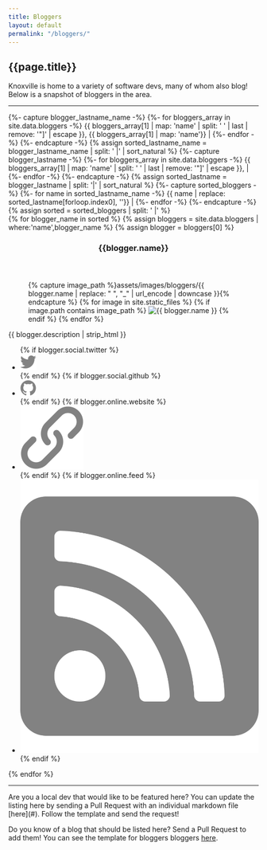 ```yaml
---
title: Bloggers
layout: default
permalink: "/bloggers/"
---
```

## {{page.title}}

Knoxville is home to a variety of software devs, many of whom also blog! Below is a snapshot of bloggers in the area.

<hr />
<!-- Get just the last name followed by the full name so that we can sort by last name, which is typically how sorting is done-->
{%- capture blogger_lastname_name -%}
    {%- for bloggers_array in site.data.bloggers -%}
       {{ bloggers_array[1] | map: 'name' | split: ' ' | last | remove: '"]' | escape }}, {{ bloggers_array[1] | map: 'name'}} |
    {%- endfor -%}
{%- endcapture -%}
{% assign sorted_lastname_name = blogger_lastname_name | split: ' |' | sort_natural %}
<!-- Get just the last name -->
{%- capture blogger_lastname -%}
    {%- for bloggers_array in site.data.bloggers -%}
       {{ bloggers_array[1] | map: 'name' | split: ' ' | last | remove: '"]' | escape }}, |
    {%- endfor -%}
{%- endcapture -%}
{% assign sorted_lastname = blogger_lastname | split: '|' | sort_natural %}
<!-- Get the full names by subtraction. Really. -->
{%- capture sorted_bloggers -%}
    {%- for name in sorted_lastname_name -%}
            {{ name | replace: sorted_lastname[forloop.index0], ''}} |
    {%- endfor -%}
{%- endcapture -%}
{% assign sorted = sorted_bloggers | split: ' |' %}
<!-- Now make the cards -->
<section class="cards">
{% for blogger_name in sorted %}
{% assign bloggers = site.data.bloggers | where:'name',blogger_name %}
{% assign blogger = bloggers[0] %}
<article class="card">
    <header class="card__title">
      <h3 id="{{blogger.name | replace: " ", "_" | url_encode | downcase }}">{{blogger.name}}</h3>
    </header>
    <figure class="card__image">
    {% capture image_path %}assets/images/bloggers/{{ blogger.name | replace: " ", "_" | url_encode | downcase }}{% endcapture %}
    {% for image in site.static_files %}
        {% if image.path contains image_path %}
            <img src="{{absolute.url}}{{image.path}}" alt ="{{ blogger.name }}"/>
        {% endif %}
    {% endfor %}
    </figure>
    <main class="card__description">
        {{ blogger.description | strip_html }}
    </main>  
  <footer class="card__footer">
      <ul>
          {% if blogger.social.twitter %}
          <li><a href="https://twitter.com/{{ blogger.social.twitter }}" target="_blank"><img src="/assets/images/icons/icon-twitter.svg" class="icon icon-twitter"></a></li>
          {% endif %}
          {% if blogger.social.github %}
          <li><a href="https://github.com/{{ blogger.social.github }}" target="_blank"><img src="/assets/images/icons/icon-github.svg" class="icon icon-github"></a></li>
          {% endif %}
          {% if blogger.online.website %}
          <li><a href="{{ blogger.online.website }}" target="_blank"><img src="/assets/images/icons/icon-link.svg" class="icon icon-website"></a></li>
          {% endif %}
          {% if blogger.online.feed %}
          <li><a href="{{ blogger.online.feed }}" target="_blank"><img src="/assets/images/icons/icon-rss.svg" class="icon icon-rss"></a></li>
          {% endif %}
      </ul>
  </footer>
</article>
{% endfor %}
</section>

<hr />

<section id="update_the_list" markdown="1">
Are you a local dev that would like to be featured here? You can update the listing here by sending a Pull Request with an individual markdown file [here](#). Follow the template and send the request!

Do you know of a blog that should be listed here? Send a Pull Request to add them! You can see the template for bloggers bloggers [here](#).

</section>
